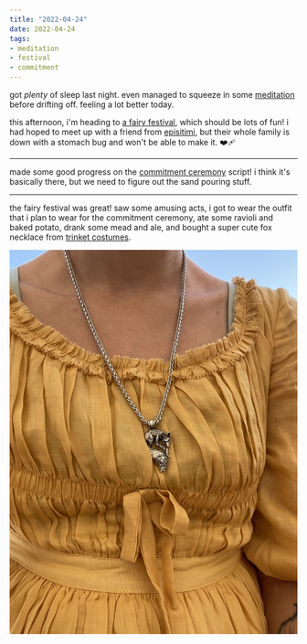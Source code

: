 ```yaml
---
title: "2022-04-24"
date: 2022-04-24
tags:
- meditation
- festival
- commitment
---
```


got _plenty_ of sleep last night. even managed to squeeze in some [meditation](meditation.md) before drifting off. feeling a lot better today.

this afternoon, i'm heading to [a fairy festival](https://festivaloflegends.com), which should be lots of fun! i had hoped to meet up with a friend from [episitimi](episitimi.md), but their whole family is down with a stomach bug and won't be able to make it. ❤‍🩹

---

made some good progress on the [commitment ceremony](commitment%20ceremony.md) script! i think it's basically there, but we need to figure out the sand pouring stuff.

---

the fairy festival was great! saw some amusing acts, i got to wear the outfit that i plan to wear for the commitment ceremony, ate some ravioli and baked potato, drank some mead and ale, and bought a super cute fox necklace from [trinket costumes](https://www.instagram.com/trinketscostumes/).

![](../images/fox-necklace-trinket-costumes.jpg)
